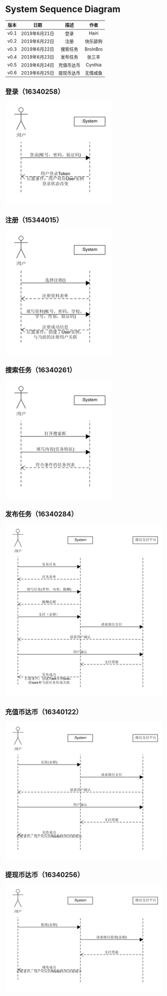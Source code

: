 # System Sequence Diagram

|版本|日期|描述|作者|
|:-:|:-:|:-:|:-:|
|v0.1|2019年6月21日|登录|Hairi|
|v0.2|2019年6月22日|注册|快乐舔狗|
|v0.3|2019年6月22日|搜索任务|BroInBro|
|v0.4|2019年6月23日|发布任务|张三丰|
|v0.5|2019年6月24日|充值币达币|Cynthia|
|v0.6|2019年6月25日|提现币达币|无情咸鱼|

## 登录（16340258）

![ssd_search](../../assets/design/SSD_login.png)

## 注册（15344015）

![ssd_search](../../assets/design/SSD_register.png)

## 搜索任务（16340261）

![ssd_search](../../assets/design/SSD_search.png)

## 发布任务（16340284）

![ssd_search](../../assets/design/SSD_add_task.png)

## 充值币达币（16340122）

![ssd_search](../../assets/design/SSD_top_up.png)

## 提现币达币（16340256）

![ssd_search](../../assets/design/SSD_withdraw.png)